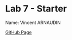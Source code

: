 # Lab 7 - Starter

Name: Vincent ARNAUDIN

[GitHub Page](https://vincentarnaudin.github.io/Lab7_Starter/)
